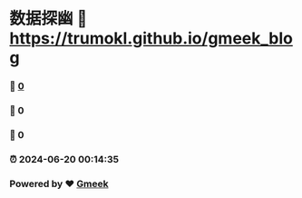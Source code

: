 # 数据探幽 :link: https://trumokl.github.io/gmeek_blog 
### :page_facing_up: [0](https://trumokl.github.io/gmeek_blog/tag.html) 
### :speech_balloon: 0 
### :hibiscus: 0 
### :alarm_clock: 2024-06-20 00:14:35 
### Powered by :heart: [Gmeek](https://github.com/Meekdai/Gmeek)
